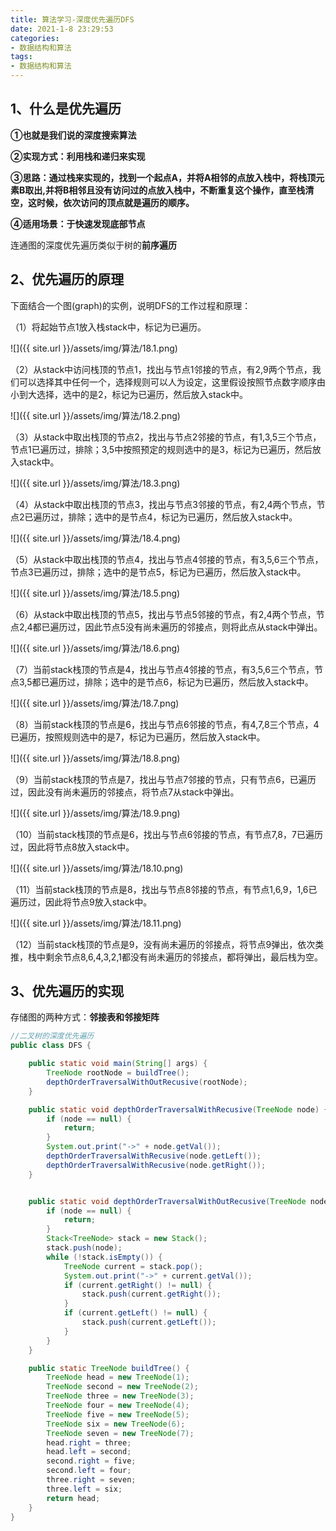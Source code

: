 ```yaml
---
title: 算法学习-深度优先遍历DFS
date: 2021-1-8 23:29:53
categories:
- 数据结构和算法
tags:
- 数据结构和算法
---
```


## 1、什么是优先遍历

 **①也就是我们说的深度搜索算法**

 **②实现方式：利用栈和递归来实现**

 **③思路：通过栈来实现的，找到一个起点A，并将A相邻的点放入栈中，将栈顶元素B取出,并将B相邻且没有访问过的点放入栈中，不断重复这个操作，直至栈清空，这时候，依次访问的顶点就是遍历的顺序。**

 **④适用场景：于快速发现底部节点**

 连通图的深度优先遍历类似于树的**前序遍历**

## 2、优先遍历的原理

下面结合一个图(graph)的实例，说明DFS的工作过程和原理：

（1）将起始节点1放入栈stack中，标记为已遍历。

![]({{ site.url }}/assets/img/算法/18.1.png)

 （2）从stack中访问栈顶的节点1，找出与节点1邻接的节点，有2,9两个节点，我们可以选择其中任何一个，选择规则可以人为设定，这里假设按照节点数字顺序由小到大选择，选中的是2，标记为已遍历，然后放入stack中。

![]({{ site.url }}/assets/img/算法/18.2.png)

 （3）从stack中取出栈顶的节点2，找出与节点2邻接的节点，有1,3,5三个节点，节点1已遍历过，排除；3,5中按照预定的规则选中的是3，标记为已遍历，然后放入stack中。 

![]({{ site.url }}/assets/img/算法/18.3.png)

 （4）从stack中取出栈顶的节点3，找出与节点3邻接的节点，有2,4两个节点，节点2已遍历过，排除；选中的是节点4，标记为已遍历，然后放入stack中。 

![]({{ site.url }}/assets/img/算法/18.4.png)

 （5）从stack中取出栈顶的节点4，找出与节点4邻接的节点，有3,5,6三个节点，节点3已遍历过，排除；选中的是节点5，标记为已遍历，然后放入stack中。 

![]({{ site.url }}/assets/img/算法/18.5.png)

 （6）从stack中取出栈顶的节点5，找出与节点5邻接的节点，有2,4两个节点，节点2,4都已遍历过，因此节点5没有尚未遍历的邻接点，则将此点从stack中弹出。 

![]({{ site.url }}/assets/img/算法/18.6.png)

 （7）当前stack栈顶的节点是4，找出与节点4邻接的节点，有3,5,6三个节点，节点3,5都已遍历过，排除；选中的是节点6，标记为已遍历，然后放入stack中。 

![]({{ site.url }}/assets/img/算法/18.7.png)

 （8）当前stack栈顶的节点是6，找出与节点6邻接的节点，有4,7,8三个节点，4已遍历，按照规则选中的是7，标记为已遍历，然后放入stack中。 

![]({{ site.url }}/assets/img/算法/18.8.png)

 （9）当前stack栈顶的节点是7，找出与节点7邻接的节点，只有节点6，已遍历过，因此没有尚未遍历的邻接点，将节点7从stack中弹出。 

![]({{ site.url }}/assets/img/算法/18.9.png)

 （10）当前stack栈顶的节点是6，找出与节点6邻接的节点，有节点7,8，7已遍历过，因此将节点8放入stack中。 

![]({{ site.url }}/assets/img/算法/18.10.png)

 （11）当前stack栈顶的节点是8，找出与节点8邻接的节点，有节点1,6,9，1,6已遍历过，因此将节点9放入stack中。 

![]({{ site.url }}/assets/img/算法/18.11.png)

 （12）当前stack栈顶的节点是9，没有尚未遍历的邻接点，将节点9弹出，依次类推，栈中剩余节点8,6,4,3,2,1都没有尚未遍历的邻接点，都将弹出，最后栈为空。 

## 3、优先遍历的实现

存储图的两种方式：**邻接表和邻接矩阵**

```java
//二叉树的深度优先遍历
public class DFS {

    public static void main(String[] args) {
        TreeNode rootNode = buildTree();
        depthOrderTraversalWithOutRecusive(rootNode);
    }

    public static void depthOrderTraversalWithRecusive(TreeNode node) {
        if (node == null) {
            return;
        }
        System.out.print("->" + node.getVal());
        depthOrderTraversalWithRecusive(node.getLeft());
        depthOrderTraversalWithRecusive(node.getRight());
    }


    public static void depthOrderTraversalWithOutRecusive(TreeNode node) {
        if (node == null) {
            return;
        }
        Stack<TreeNode> stack = new Stack();
        stack.push(node);
        while (!stack.isEmpty()) {
            TreeNode current = stack.pop();
            System.out.print("->" + current.getVal());
            if (current.getRight() != null) {
                stack.push(current.getRight());
            }
            if (current.getLeft() != null) {
                stack.push(current.getLeft());
            }
        }
    }

    public static TreeNode buildTree() {
        TreeNode head = new TreeNode(1);
        TreeNode second = new TreeNode(2);
        TreeNode three = new TreeNode(3);
        TreeNode four = new TreeNode(4);
        TreeNode five = new TreeNode(5);
        TreeNode six = new TreeNode(6);
        TreeNode seven = new TreeNode(7);
        head.right = three;
        head.left = second;
        second.right = five;
        second.left = four;
        three.right = seven;
        three.left = six;
        return head;
    }
}
```


